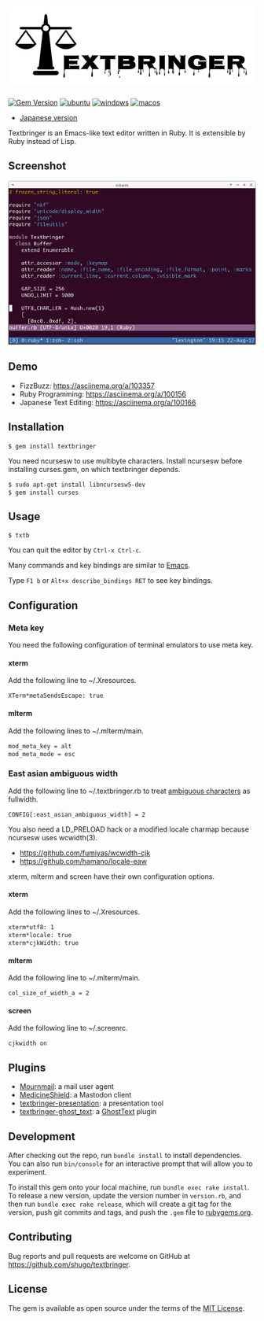 # ![Textbringer](logo/logo.png)

[![Gem Version](https://badge.fury.io/rb/textbringer.svg)](https://badge.fury.io/rb/textbringer)
[![ubuntu](https://github.com/shugo/textbringer/workflows/ubuntu/badge.svg)](https://github.com/shugo/textbringer/actions?query=workflow%3Aubuntu)
[![windows](https://github.com/shugo/textbringer/workflows/windows/badge.svg)](https://github.com/shugo/textbringer/actions?query=workflow%3Awindows)
[![macos](https://github.com/shugo/textbringer/workflows/macos/badge.svg)](https://github.com/shugo/textbringer/actions?query=workflow%3Amacos)

* [Japanese version](README.ja.md)

Textbringer is an Emacs-like text editor written in Ruby.
It is extensible by Ruby instead of Lisp.

## Screenshot

![Screenshot](screenshot.png)

## Demo

* FizzBuzz: https://asciinema.org/a/103357
* Ruby Programming: https://asciinema.org/a/100156
* Japanese Text Editing: https://asciinema.org/a/100166

## Installation

    $ gem install textbringer

You need ncursesw to use multibyte characters.
Install ncursesw before installing curses.gem, on which textbringer depends.

    $ sudo apt-get install libncursesw5-dev
    $ gem install curses

## Usage

    $ txtb

You can quit the editor by `Ctrl-x Ctrl-c`.

Many commands and key bindings are similar to [Emacs](https://www.gnu.org/software/emacs/).

Type `F1 b` or `Alt+x describe_bindings RET` to see key bindings.

## Configuration

### Meta key

You need the following configuration of terminal emulators to use meta key.

#### xterm

Add the following line to ~/.Xresources.

    XTerm*metaSendsEscape: true

#### mlterm

Add the following lines to ~/.mlterm/main.

    mod_meta_key = alt
    mod_meta_mode = esc

### East asian ambiguous width

Add the following line to ~/.textbringer.rb to treat
[ambiguous characters](http://unicode.org/reports/tr11/#Ambiguous)
as fullwidth.

    CONFIG[:east_asian_ambiguous_width] = 2

You also need a LD_PRELOAD hack or a modified locale charmap because ncursesw
uses wcwidth(3).

* https://github.com/fumiyas/wcwidth-cjk
* https://github.com/hamano/locale-eaw

xterm, mlterm and screen have their own configuration options.

#### xterm

Add the following lines to ~/.Xresources.

    xterm*utf8: 1
    xterm*locale: true
    xterm*cjkWidth: true

#### mlterm

Add the following line to ~/.mlterm/main.

    col_size_of_width_a = 2

#### screen

Add the following line to ~/.screenrc.

    cjkwidth on

## Plugins

* [Mournmail](https://github.com/shugo/mournmail): a mail user agent
* [MedicineShield](https://github.com/shugo/medicine_shield): a Mastodon client
* [textbringer-presentation](https://github.com/shugo/textbringer-presentation): a presentation tool
* [textbringer-ghost_text](https://github.com/shugo/textbringer-ghost_text): a [GhostText](https://github.com/fregante/GhostText) plugin

## Development

After checking out the repo, run `bundle install` to install dependencies. You can also run `bin/console` for an interactive prompt that will allow you to experiment.

To install this gem onto your local machine, run `bundle exec rake install`. To release a new version, update the version number in `version.rb`, and then run `bundle exec rake release`, which will create a git tag for the version, push git commits and tags, and push the `.gem` file to [rubygems.org](https://rubygems.org).

## Contributing

Bug reports and pull requests are welcome on GitHub at https://github.com/shugo/textbringer.


## License

The gem is available as open source under the terms of the [MIT License](http://opensource.org/licenses/MIT).
